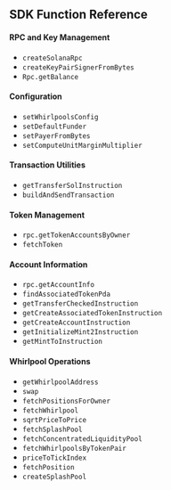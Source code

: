 ## SDK Function Reference

#### RPC and Key Management

- `createSolanaRpc`
- `createKeyPairSignerFromBytes`
- `Rpc.getBalance`

#### Configuration

- `setWhirlpoolsConfig`
- `setDefaultFunder`
- `setPayerFromBytes`
- `setComputeUnitMarginMultiplier`

#### Transaction Utilities

- `getTransferSolInstruction`
- `buildAndSendTransaction`

#### Token Management

- `rpc.getTokenAccountsByOwner`
- `fetchToken`

#### Account Information

- `rpc.getAccountInfo`
- `findAssociatedTokenPda`
- `getTransferCheckedInstruction`
- `getCreateAssociatedTokenInstruction`
- `getCreateAccountInstruction`
- `getInitializeMint2Instruction`
- `getMintToInstruction`

#### Whirlpool Operations

- `getWhirlpoolAddress`
- `swap`
- `fetchPositionsForOwner`
- `fetchWhirlpool`
- `sqrtPriceToPrice`
- `fetchSplashPool`
- `fetchConcentratedLiquidityPool`
- `fetchWhirlpoolsByTokenPair`
- `priceToTickIndex`
- `fetchPosition`
- `createSplashPool`
